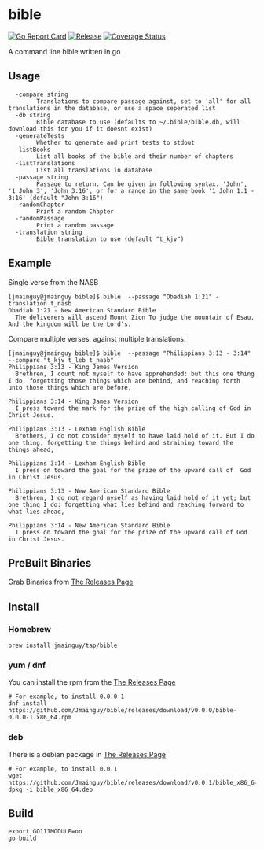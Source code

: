 # bible
[![Go Report Card](https://goreportcard.com/badge/github.com/Jmainguy/bible)](https://goreportcard.com/badge/github.com/Jmainguy/bible)
[![Release](https://img.shields.io/github/release/Jmainguy/bible.svg?style=flat-square)](https://github.com/Jmainguy/bible/releases/latest)
[![Coverage Status](https://coveralls.io/repos/github/Jmainguy/bible/badge.svg?branch=main)](https://coveralls.io/github/Jmainguy/bible?branch=main)

A command line bible written in go

## Usage
```/bin/bash
  -compare string
    	Translations to compare passage against, set to 'all' for all translations in the database, or use a space seperated list
  -db string
    	Bible database to use (defaults to ~/.bible/bible.db, will download this for you if it doesnt exist)
  -generateTests
    	Whether to generate and print tests to stdout
  -listBooks
    	List all books of the bible and their number of chapters
  -listTranslations
    	List all translations in database
  -passage string
    	Passage to return. Can be given in following syntax. 'John', '1 John 3', 'John 3:16', or for a range in the same book '1 John 1:1 - 3:16' (default "John 3:16")
  -randomChapter
    	Print a random Chapter
  -randomPassage
    	Print a random passage
  -translation string
    	Bible translation to use (default "t_kjv")
```

## Example
Single verse from the NASB

```/bin/bash
[jmainguy@jmainguy bible]$ bible  --passage "Obadiah 1:21" -translation t_nasb
Obadiah 1:21 - New American Standard Bible
  The deliverers will ascend Mount Zion To judge the mountain of Esau, And the kingdom will be the Lord’s.

```

Compare multiple verses, against multiple translations.

```/bin/bash
[jmainguy@jmainguy bible]$ bible  --passage "Philippians 3:13 - 3:14" --compare "t_kjv t_leb t_nasb"
Philippians 3:13 - King James Version
  Brethren, I count not myself to have apprehended: but this one thing I do, forgetting those things which are behind, and reaching forth unto those things which are before,

Philippians 3:14 - King James Version
  I press toward the mark for the prize of the high calling of God in Christ Jesus.

Philippians 3:13 - Lexham English Bible
  Brothers, I do not consider myself to have laid hold of it. But I do one thing, forgetting the things behind and straining toward the things ahead,

Philippians 3:14 - Lexham English Bible
  I press on toward the goal for the prize of the upward call of  God in Christ Jesus.

Philippians 3:13 - New American Standard Bible
  Brethren, I do not regard myself as having laid hold of it yet; but one thing I do: forgetting what lies behind and reaching forward to what lies ahead,

Philippians 3:14 - New American Standard Bible
  I press on toward the goal for the prize of the upward call of God in Christ Jesus.
```

## PreBuilt Binaries
Grab Binaries from [The Releases Page](https://github.com/Jmainguy/bible/releases)

## Install

### Homebrew

```/bin/bash
brew install jmainguy/tap/bible
```

### yum / dnf
You can install the rpm from the [The Releases Page](https://github.com/Jmainguy/bible/releases)
```/bin/bash
# For example, to install 0.0.0-1
dnf install https://github.com/Jmainguy/bible/releases/download/v0.0.0/bible-0.0.0-1.x86_64.rpm
```

### deb
There is a debian package in [The Releases Page](https://github.com/Jmainguy/bible/releases) 

```
# For example, to install 0.0.1
wget https://github.com/Jmainguy/bible/releases/download/v0.0.1/bible_x86_64.deb
dpkg -i bible_x86_64.deb
```

## Build
```/bin/bash
export GO111MODULE=on
go build
```

